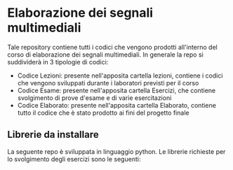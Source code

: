 # Elaborazione dei segnali multimediali
Tale repository contiene tutti i codici che vengono prodotti all'interno del corso di elaborazione dei segnali multimediali. In generale la repo si suddividerà in 3 tipologie di codici:
- Codice Lezioni: presente nell'apposita cartella lezioni, contiene i codici che vengono sviluppati durante i laboratori previsti per il corso
- Codice Esame: presente nell'apposita cartella Esercizi, che contiene svolgimento di prove d'esame e di varie esercitazioni
- Codice Elaborato: presente nell'apposita cartella Elaborato, contiene tutto il codice che è stato prodotto ai fini del progetto finale

## Librerie da installare
La seguente repo è sviluppata in linguaggio python. Le librerie richieste per lo svolgimento degli esercizi sono le seguenti:
